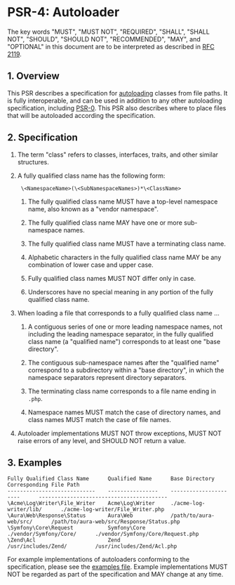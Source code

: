 # PSR-4: Autoloader

The key words "MUST", "MUST NOT", "REQUIRED", "SHALL", "SHALL NOT", "SHOULD",
"SHOULD NOT", "RECOMMENDED", "MAY", and "OPTIONAL" in this document are to be
interpreted as described in [RFC 2119](http://tools.ietf.org/html/rfc2119).


## 1. Overview

This PSR describes a specification for [autoloading][] classes from file
paths. It is fully interoperable, and can be used in addition to any other
autoloading specification, including [PSR-0][]. This PSR also describes where
to place files that will be autoloaded according the specification.


## 2. Specification

1. The term "class" refers to classes, interfaces, traits, and other similar
   structures.

2. A fully qualified class name has the following form:

        \<NamespaceName>(\<SubNamespaceNames>)*\<ClassName>

    1. The fully qualified class name MUST have a top-level namespace name,
       also known as a "vendor namespace".

    2. The fully qualified class name MAY have one or more sub-namespace
       names.
    
    3. The fully qualified class name MUST have a terminating class name.

    4. Alphabetic characters in the fully qualified class name MAY be any
       combination of lower case and upper case.

    5. Fully qualified class names MUST NOT differ only in case.

    6. Underscores have no special meaning in any portion of the fully
       qualified class name.

3. When loading a file that corresponds to a fully qualified class name ...

    1. A contiguous series of one or more leading namespace names, not
       including the leading namespace separator, in the fully qualified class
       name (a "qualified name") corresponds to at least one "base directory".
      
    2. The contiguous sub-namespace names after the "qualified name"
       correspond to a subdirectory within a "base directory", in which the
       namespace separators represent directory separators.

    3. The terminating class name corresponds to a file name ending in `.php`.
    
    4. Namespace names MUST match the case of directory names, and class names
       MUST match the case of file names.

4. Autoloader implementations MUST NOT throw exceptions, MUST NOT raise errors
   of any level, and SHOULD NOT return a value.


## 3. Examples

```
Fully Qualified Class Name      Qualified Name      Base Directory              Corresponding File Path
----------------------------    ----------------    ----------------------      -----------------------------------------
\Acme\Log\Writer\File_Writer    Acme\Log\Writer     ./acme-log-writer/lib/      ./acme-log-writer/File_Writer.php
\Aura\Web\Response\Status       Aura\Web            /path/to/aura-web/src/      /path/to/aura-web/src/Response/Status.php
\Symfony\Core\Request           Symfony\Core        ./vendor/Symfony/Core/      ./vendor/Symfony/Core/Request.php
\Zend\Acl                       Zend                /usr/includes/Zend/         /usr/includes/Zend/Acl.php
```

For example implementations of autoloaders conforming to the specification,
please see the [examples file][]. Example implementations MUST NOT be regarded
as part of the specification and MAY change at any time.

[autoloading]: http://php.net/autoload
[PSR-0]: https://github.com/php-fig/fig-standards/blob/master/accepted/PSR-0.md
[examples file]: psr-4-autoloader-examples.php
